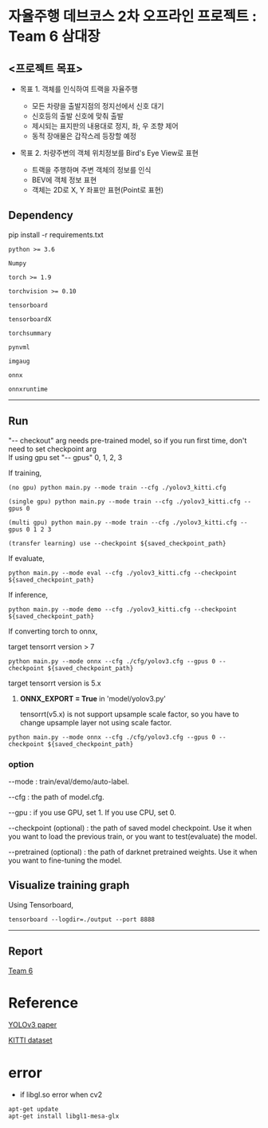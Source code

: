 # 자율주행 데브코스 2차 오프라인 프로젝트 : Team 6 삼대장

## <프로젝트 목표>

+ 목표 1. 객체를 인식하여 트랙을 자율주행
  
  + 모든 차량을 출발지점의 정지선에서 신호 대기
  + 신호등의 출발 신호에 맞춰 출발
  + 제시되는 표지판의 내용대로 정지, 좌, 우 조향 제어
  + 동적 장애물은 갑작스레 등장할 예정
    
+ 목표 2. 차량주변의 객체 위치정보를 Bird's Eye View로 표현
  
  + 트랙을 주행하며 주변 객체의 정보를 인식
  + BEV에 객체 정보 표현
  + 객체는 2D로 X, Y 좌표만 표현(Point로 표현)

## Dependency

pip install -r requirements.txt
```
python >= 3.6

Numpy

torch >= 1.9

torchvision >= 0.10

tensorboard

tensorboardX

torchsummary

pynvml

imgaug

onnx

onnxruntime
```

-------------------

## Run
"-- checkout" arg needs pre-trained model, so if you run first time, don't need to set checkpoint arg<br>
If using gpu set "-- gpus" 0, 1, 2, 3<br>

If training,

```{r, engine='bash', count_lines}
(no gpu) python main.py --mode train --cfg ./yolov3_kitti.cfg

(single gpu) python main.py --mode train --cfg ./yolov3_kitti.cfg --gpus 0

(multi gpu) python main.py --mode train --cfg ./yolov3_kitti.cfg --gpus 0 1 2 3

(transfer learning) use --checkpoint ${saved_checkpoint_path}
```

If evaluate,

```{r, engine='bash', count_lines}
python main.py --mode eval --cfg ./yolov3_kitti.cfg --checkpoint ${saved_checkpoint_path}
```

If inference,

```{r, engine='bash', count_lines}
python main.py --mode demo --cfg ./yolov3_kitti.cfg --checkpoint ${saved_checkpoint_path}
```

If converting torch to onnx,

target tensorrt version > 7
```{r, engine='bash', count_lines}
python main.py --mode onnx --cfg ./cfg/yolov3.cfg --gpus 0 --checkpoint ${saved_checkpoint_path}
```

target tensorrt version is 5.x

1. **ONNX_EXPORT = True** in 'model/yolov3.py'
   
   tensorrt(v5.x) is not support upsample scale factor, so you have to change upsample layer not using scale factor.

```{r, engine='bash', count_lines}
python main.py --mode onnx --cfg ./cfg/yolov3.cfg --gpus 0 --checkpoint ${saved_checkpoint_path}
```

### option

--mode : train/eval/demo/auto-label.

--cfg : the path of model.cfg.

--gpu : if you use GPU, set 1. If you use CPU, set 0.

--checkpoint (optional) : the path of saved model checkpoint. Use it when you want to load the previous train, or you want to test(evaluate) the model.

--pretrained (optional) : the path of darknet pretrained weights. Use it when you want to fine-tuning the model.



## Visualize training graph

Using Tensorboard,

```{r, engine='bash', count_lines}
tensorboard --logdir=./output --port 8888
```

-------------------------

## Report
[Team 6](https://drive.google.com/file/d/1-aHrzG0ZvKBnh83K3G3UqWG3UdYtxPuK/view?usp=drive_link)

# Reference

[YOLOv3 paper](https://arxiv.org/abs/1804.02767)

[KITTI dataset](http://www.cvlibs.net/datasets/kitti/eval_object.php?obj_benchmark=2d)


# error

- if libgl.so error when cv2
```
apt-get update
apt-get install libgl1-mesa-glx
```
